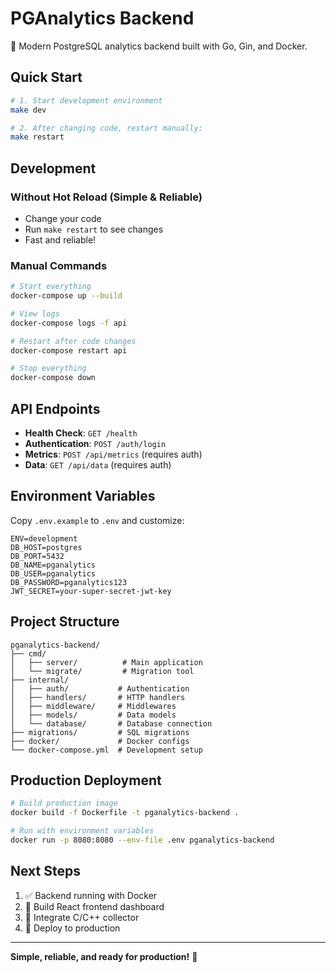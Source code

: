 # PGAnalytics Backend

🚀 Modern PostgreSQL analytics backend built with Go, Gin, and Docker.

## Quick Start

```bash
# 1. Start development environment
make dev

# 2. After changing code, restart manually:
make restart
```

## Development

### Without Hot Reload (Simple & Reliable)
- Change your code
- Run `make restart` to see changes
- Fast and reliable!

### Manual Commands
```bash
# Start everything
docker-compose up --build

# View logs
docker-compose logs -f api

# Restart after code changes
docker-compose restart api

# Stop everything
docker-compose down
```

## API Endpoints

- **Health Check**: `GET /health`
- **Authentication**: `POST /auth/login`
- **Metrics**: `POST /api/metrics` (requires auth)
- **Data**: `GET /api/data` (requires auth)

## Environment Variables

Copy `.env.example` to `.env` and customize:

```env
ENV=development
DB_HOST=postgres
DB_PORT=5432
DB_NAME=pganalytics
DB_USER=pganalytics
DB_PASSWORD=pganalytics123
JWT_SECRET=your-super-secret-jwt-key
```

## Project Structure

```
pganalytics-backend/
├── cmd/
│   ├── server/          # Main application
│   └── migrate/         # Migration tool
├── internal/
│   ├── auth/           # Authentication
│   ├── handlers/       # HTTP handlers
│   ├── middleware/     # Middlewares
│   ├── models/         # Data models
│   └── database/       # Database connection
├── migrations/         # SQL migrations
├── docker/             # Docker configs
└── docker-compose.yml  # Development setup
```

## Production Deployment

```bash
# Build production image
docker build -f Dockerfile -t pganalytics-backend .

# Run with environment variables
docker run -p 8080:8080 --env-file .env pganalytics-backend
```

## Next Steps

1. ✅ Backend running with Docker
2. 🔄 Build React frontend dashboard  
3. 🔌 Integrate C/C++ collector
4. 🚀 Deploy to production

---

**Simple, reliable, and ready for production!** 🎯
